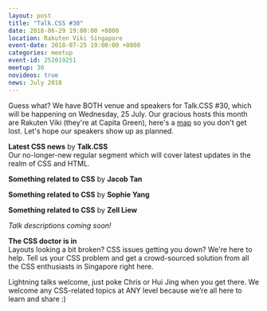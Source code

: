 ```yaml
---
layout: post
title: "Talk.CSS #30"
date: 2018-06-29 19:00:00 +0800
location: Rakuten Viki Singapore
event-date: 2018-07-25 19:00:00 +0800
categories: meetup
event-id: 252019251
meetup: 30
novideos: true
news: July 2018
---
```

Guess what? We have BOTH venue and speakers for Talk.CSS #30, which will be happening on Wednesday, 25 July. Our gracious hosts this month are Rakuten Viki (they're at Capita Green), here's a [map](https://www.google.com/maps/place/138+Market+St,+32/@1.2818159,103.8496225,17.98z/data=!4m5!3m4!1s0x31da190dd3c99bc3:0x563dce2e69c5a441!8m2!3d1.2818026!4d103.8501248) so you don't get lost. Let's hope our speakers show up as planned.

**Latest CSS news** by **Talk.CSS**  
Our no-longer-new regular segment which will cover latest updates in the realm of CSS and HTML.

**Something related to CSS** by **Jacob Tan**

**Something related to CSS** by **Sophie Yang**

**Something related to CSS** by **Zell Liew**

*Talk descriptions coming soon!*

**The CSS doctor is in**  
Layouts looking a bit broken? CSS issues getting you down? We're here to help. Tell us your CSS problem and get a crowd-sourced solution from all the CSS enthusiasts in Singapore right here.

Lightning talks welcome, just poke Chris or Hui Jing when you get there. We welcome any CSS-related topics at ANY level because we’re all here to learn and share :)
